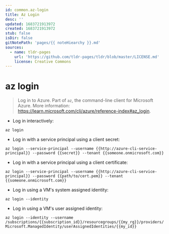 ```yaml
---
id: common.az-login
title: Az Login
desc: ''
updated: 1683721913972
created: 1683721913972
stub: false
isDir: false
gitNotePath: 'pages/{{ noteHiearchy }}.md'
sources:
  - name: tldr-pages
    url: 'https://github.com/tldr-pages/tldr/blob/master/LICENSE.md'
    license: Creative Commons
---
```

# az login

> Log in to Azure.
> Part of `az`, the command-line client for Microsoft Azure.
> More information: <https://learn.microsoft.com/cli/azure/reference-index#az_login>.

- Log in interactively:

`az login`

- Log in with a service principal using a client secret:

`az login --service-principal --username {{http://azure-cli-service-principal}} --password {{secret}} --tenant {{someone.onmicrosoft.com}}`

- Log in with a service principal using a client certificate:

`az login --service-principal --username {{http://azure-cli-service-principal}} --password {{path/to/cert.pem}} --tenant {{someone.onmicrosoft.com}}`

- Log in using a VM's system assigned identity:

`az login --identity`

- Log in using a VM's user assigned identity:

`az login --identity --username /subscriptions/{{subscription_id}}/resourcegroups/{{my_rg}}/providers/Microsoft.ManagedIdentity/userAssignedIdentities/{{my_id}}`

